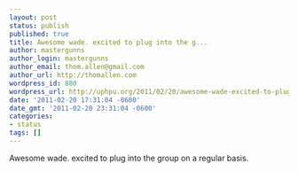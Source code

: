 ```yaml
---
layout: post
status: publish
published: true
title: Awesome wade. excited to plug into the g...
author: mastergunns
author_login: mastergunns
author_email: thom.allen@gmail.com
author_url: http://thomallen.com
wordpress_id: 880
wordpress_url: http://uphpu.org/2011/02/20/awesome-wade-excited-to-plug-into-the-g/
date: '2011-02-20 17:31:04 -0600'
date_gmt: '2011-02-20 23:31:04 -0600'
categories:
- status
tags: []
---
```

<p>Awesome wade. excited to plug into the group on a regular basis.</p>
